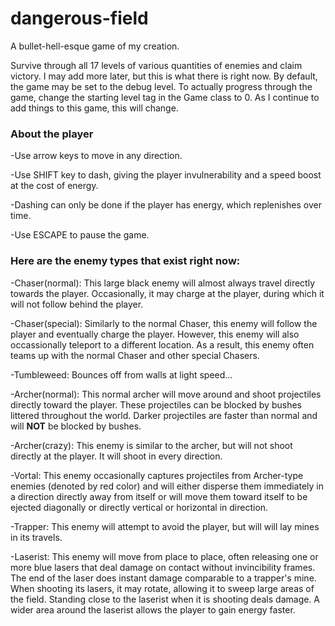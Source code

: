 # dangerous-field
A bullet-hell-esque game of my creation.

Survive through all 17 levels of various quantities of enemies and claim victory.  I may add more later, but this is what there is right now.  By default, the game may be set to the debug level.  To actually progress through the game, change the starting level tag in the Game class to 0.  As I continue to add things to this game, this will change.

### About the player
-Use arrow keys to move in any direction.

-Use SHIFT key to dash, giving the player invulnerability and a speed boost at the cost of energy.

-Dashing can only be done if the player has energy, which replenishes over time.

-Use ESCAPE to pause the game.

### Here are the enemy types that exist right now:
-Chaser(normal):  This large black enemy will almost always travel directly towards the player.  Occasionally, it may charge at the player, during which it will not follow behind the player.

-Chaser(special): Similarly to the normal Chaser, this enemy will follow the player and eventually charge the player.  However, this enemy will also occassionally teleport to a different location.  As a result, this enemy often teams up with the normal Chaser and other special Chasers.

-Tumbleweed:  Bounces off from walls at light speed...

-Archer(normal): This normal archer will move around and shoot projectiles directly toward the player.  These projectiles can be blocked by bushes littered throughout the world.  Darker projectiles are faster than normal and will **NOT** be blocked by bushes.

-Archer(crazy): This enemy is similar to the archer, but will not shoot directly at the player.  It will shoot in every direction.

-Vortal:  This enemy occasionally captures projectiles from Archer-type enemies (denoted by red color) and will either disperse them immediately in a direction directly away from itself or will move them toward itself to be ejected diagonally or directly vertical or horizontal in direction.

-Trapper: This enemy will attempt to avoid the player, but will will lay mines in its travels.

-Laserist: This enemy will move from place to place, often releasing one or more blue lasers that deal damage on contact without invincibility frames.  The end of the laser does instant damage comparable to a trapper's mine.  When shooting its lasers, it may rotate, allowing it to sweep large areas of the field.  Standing close to the laserist when it is shooting deals damage.  A wider area around the laserist allows the player to gain energy faster.
